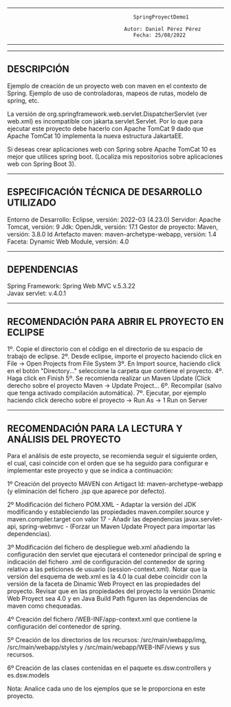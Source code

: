 ----------------------------------------------------------------------------------------------------------------------
                                             SpringProyectDemo1                                                      
                                                                                                                    
                                          Autor: Daniel Pérez Pérez                                                  
                                             Fecha: 25/08/2022                                                       
----------------------------------------------------------------------------------------------------------------------
----------------------------------------------------------------------------------------------------------------------
DESCRIPCIÓN
----------------------------------------------------------------------------------------------------------------------
Ejemplo de creación de un proyecto web con maven en el contexto de Spring. Ejemplo de uso de controladoras, mapeos de
rutas, modelo de spring, etc.

La versión de org.springframework.web.servlet.DispatcherServlet (ver web.xml) es incompatible con jakarta.servlet.Servlet. Por lo que para ejecutar este proyecto debe hacerlo con Apache TomCat 9 dado que Apache TomCat 10 implementa la nueva estructura JakartaEE. 

Si deseas crear aplicaciones web con Spring sobre Apache TomCat 10 es mejor que utilices spring boot. (Localiza mis repositorios sobre aplicaciones web con Spring Boot 3).

----------------------------------------------------------------------------------------------------------------------
ESPECIFICACIÓN TÉCNICA DE DESARROLLO UTILIZADO
----------------------------------------------------------------------------------------------------------------------
Entorno de Desarrollo: Eclipse, versión: 2022-03 (4.23.0)
Servidor: Apache Tomcat, versión: 9
Jdk: OpenJdk, versión: 17.1
Gestor de proyecto: Maven, versión: 3.8.0
Id Artefacto maven: maven-archetype-webapp, versión: 1.4
Faceta:  Dynamic Web Module, versión: 4.0

----------------------------------------------------------------------------------------------------------------------
DEPENDENCIAS
----------------------------------------------------------------------------------------------------------------------
Spring Framework: Spring Web MVC v.5.3.22      
Javax servlet: v.4.0.1
              
----------------------------------------------------------------------------------------------------------------------
RECOMENDACIÓN PARA ABRIR EL PROYECTO EN ECLIPSE
----------------------------------------------------------------------------------------------------------------------
1º. Copie el directorio con el código en el directorio de su espacio de trabajo de eclipse.
2º. Desde eclipse, importe el proyecto haciendo click en File -> Open Projects from File System 
3º. En Import source, haciendo click en el botón "Directory..." seleccione la carpeta que contiene el proyecto.
4º. Haga click en Finish
5º. Se recomienda realizar un Maven Update (Click derecho sobre el proyecto Maven -> Update Project...
6º. Recompilar (salvo que tenga activado compilación automática).
7º. Ejecutar, por ejemplo haciendo click derecho sobre el proyecto -> Run As -> 1 Run on Server

----------------------------------------------------------------------------------------------------------------------
RECOMENDACIÓN PARA LA LECTURA Y ANÁLISIS DEL PROYECTO
----------------------------------------------------------------------------------------------------------------------
Para el análisis de este proyecto, se recomienda seguir el siguiente orden, el cual, casi coincide con el orden que se ha seguido para configurar e implementar este proyecto y que se indica a continuación:

1º Creación del proyecto MAVEN con Artigact Id: maven-archetype-webapp (y eliminación del fichero .jsp que aparece por defecto).

2º Modificación del fichero POM.XML
	- Adaptar la versión del JDK modificando y estableciendo las propiedades maven.compiler.source y maven.compiler.target con valor 17
	- Añadir las dependencias javax.servlet-api, spring-webmvc
        - (Forzar un Maven Update Proyect para importar las dependencias).

3º Modificación del fichero de despliegue web.xml añadiendo la configuración den servlet que ejecutará el contenedor principal de spring e indicación del fichero .xml de configuración del contenedor de spring relativo a las peticiones de usuario (session-context.xml). Notar que la versión del esquema de web.xml es la 4.0 la cual debe coincidir con la versión de la faceta de Dinamic Web Proyect en las propiedades del proyecto. Revisar que en las propiedades del proyecto la versión Dinamic Web Proyect sea 4.0 y en Java Build Path figuren las dependencias de maven como chequeadas.

4º Creación del fichero /WEB-INF/app-context.xml que contiene la configuración del contenedor de spring.

5º Creación de los directorios de los recursos: /src/main/webapp/img, /src/main/webapp/styles y /src/main/webapp/WEB-INF/views y sus recursos.

6º Creación de las clases contenidas en el paquete es.dsw.controllers y es.dsw.models

Nota: Analice cada uno de los ejemplos que se le proporciona en este proyecto.

